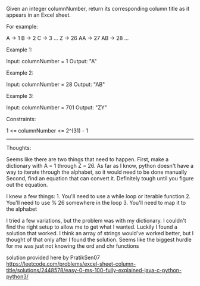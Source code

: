 Given an integer columnNumber, return its corresponding column title as it appears in an Excel sheet.

For example:

A -> 1
B -> 2
C -> 3
...
Z -> 26
AA -> 27
AB -> 28 
...
 

Example 1:

Input: columnNumber = 1
Output: "A"



Example 2:

Input: columnNumber = 28
Output: "AB"



Example 3:

Input: columnNumber = 701
Output: "ZY"
 

Constraints:

1 <= columnNumber <= 2^(31) - 1

---------------------------------------------------------------------------------------------------------------

Thoughts: 

Seems like there are two things that need to happen. First, make a dictionary with A = 1 through Z = 26. As far as I know, python doesn't have a way to iterate through the alphabet, so it would need to be done manually Second, find an equation that can convert it. Definitely tough until you figure out the equation.

I knew a few things:
    1. You'll need to use a while loop or iterable function
    2. You'll need to use % 26 somewhere in the loop
    3. You'll need to map it to the alphabet

I tried a few variations, but the problem was with my dictionary. I couldn't find the right setup to allow me to get what I wanted. Luckily I found a solution that worked. I think an array of strings would've worked better, but I thought of that only after I found the solution. Seems like the biggest hurdle for me was just not knowing the ord and chr functions

solution provided here by PratikSen07 https://leetcode.com/problems/excel-sheet-column-title/solutions/2448578/easy-0-ms-100-fully-explained-java-c-python-python3/